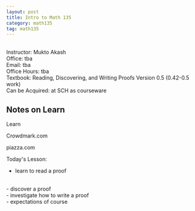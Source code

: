 ```yaml
---
layout: post
title: Intro to Math 135
category: math135
tag: math135
---
```

<div class="text-center">
<br>
Instructor: Mukto Akash
<br>
Office: tba
<br>
Email: tba
<br>
Office Hours: tba
<br>
Textbook: Reading, Discovering, and Writing Proofs Version 0.5 (0.42-0.5 work)
<br>
Can be Acquired: at SCH as courseware
<br>
</div>

## Notes on Learn

Learn

Crowdmark.com

piazza.com

Today's Lesson:
- learn to read a proof
<br>
- discover a proof
<br>  
- investigate how to write a proof
<br>
- expectations of course  
<br>
